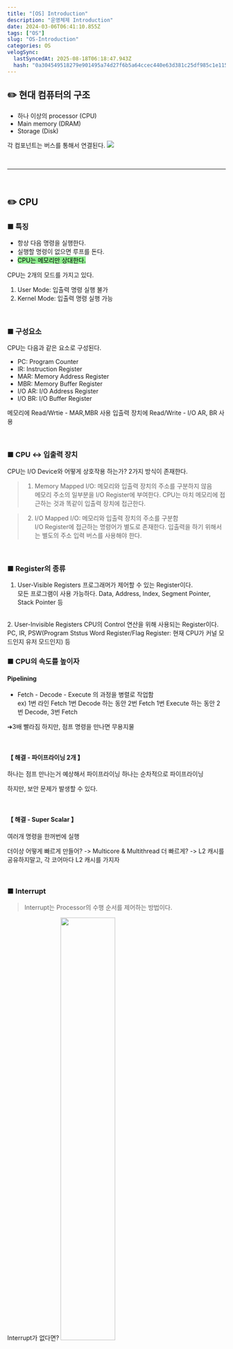 ```yaml
---
title: "[OS] Introduction"
description: "운영체제 Introduction"
date: 2024-03-06T06:41:10.855Z
tags: ["OS"]
slug: "OS-Introduction"
categories: OS
velogSync:
  lastSyncedAt: 2025-08-18T06:18:47.943Z
  hash: "0a304549518279e901495a74d27f6b5a64ccec440e63d381c25df985c1e115d2"
---
```


## ✏️ 현대 컴퓨터의 구조

- 하나 이상의 processor (CPU)
- Main memory (DRAM)
- Storage (Disk)

각 컴포넌트는 버스를 통해서 연결된다.
![](https://velog.velcdn.com/images/jaewon-ju/post/3370a109-9a1e-4c41-8d81-89b344793f4b/image.png)

<br>

---

<br>

## ✏️ CPU

### ■ 특징

- 항상 다음 명령을 실행한다. 
- 실행할 명령이 없으면 루프를 돈다.
- <span style = "background-color: lightgreen; color:black">CPU는 메모리만 상대한다.</span>

CPU는 2개의 모드를 가지고 있다.
1. User Mode: 입출력 명령 실행 불가
2. Kernel Mode: 입출력 명령 실행 가능

<br>

### ■ 구성요소

CPU는 다음과 같은 요소로 구성된다.

- PC: Program Counter
- IR: Instruction Register
- MAR: Memory Address Register
- MBR: Memory Buffer Register
- I/O AR: I/O Address Register
- I/O BR: I/O Buffer Register

메모리에 Read/Wrtie - MAR,MBR 사용
입출력 장치에 Read/Write - I/O AR, BR 사용 

<br>

### ■ CPU ↔︎ 입출력 장치
CPU는 I/O Device와 어떻게 상호작용 하는가?
2가지 방식이 존재한다. 

> 1. Memory Mapped I/O:
메모리와 입출력 장치의 주소를 구분하지 않음<br>
메모리 주소의 일부분을 I/O Register에 부여한다.
CPU는 마치 메모리에 접근하는 것과 똑같이 입출력 장치에 접근한다.

>2. I/O Mapped I/O:
메모리와 입출력 장치의 주소를 구분함<br>
I/O Register에 접근하는 명령어가 별도로 존재한다.
입출력을 하기 위해서는 별도의 주소 입력 버스를 사용해야 한다.

<br>

### ■ Register의 종류
1. User-Visible Registers
프로그래머가 제어할 수 있는 Register이다.<br>
모든 프로그램이 사용 가능하다.
Data, Address, Index, Segment Pointer, Stack Pointer 등
<br>
2. User-Invisible Registers
CPU의 Control 연산을 위해 사용되는 Register이다.<br>
PC, IR, PSW(Program Ststus Word Register/Flag Register: 현재 CPU가 커널 모드인지 유저 모드인지) 등


<br>

### ■ CPU의 속도를 높이자

#### Pipelining

- Fetch - Decode - Execute 의 과정을 병렬로 작업함<br>
ex) 1번 라인 Fetch
1번 Decode 하는 동안 2번 Fetch
1번 Execute 하는 동안 2번 Decode, 3번 Fetch

➜3배 빨라짐
하지만, 점프 명령을 만나면 무용지물

<br>

#### 【 해결 - 파이프라이닝 2개 】

하나는 점프 만나는거 예상해서 파이프라이닝
하나는 순차적으로 파이프라이닝

하지만, 보안 문제가 발생할 수 있다.

<br>

#### 【 해결 - Super Scalar 】
여러개 명령을 한꺼번에 실행

더이상 어떻게 빠르게 만들어? -> Multicore & Multithread
더 빠르게? -> L2 캐시를 공유하지말고, 각 코어마다 L2 캐시를 가지자

<br>

### ■ Interrupt
> Interrupt는 Processor의 수행 순서를 제어하는 방법이다.

Interrupt가 없다면?
<img src = "https://velog.velcdn.com/images/jaewon-ju/post/9007b5fe-4601-41ce-a662-244c271b2444/image.png
" style = "width:50%">

1번 작업을 수행하는 도중 Write 요청 발생
➜ 4번: 입출력 실행 
➜ 대기
➜ 5번: 입출력 결과 가져오기
➜ 다시 2번 작업을 수행하러 옴
  
매우 비효율적이다!!
  
<br>

Interrupt를 사용한다면
<img src = "https://velog.velcdn.com/images/jaewon-ju/post/ef3b7163-274a-40e7-afa4-61580f9e37b8/image.png
" style = "width:50%;">
1번 작업을 수행하는 도중 Write 요청 발생
➜ 자기 자신에게 Interrupt 걸음
➜ 4번: 입출력 실행 
➜ 다시 2번 작업을 수행하러 옴
➜ 5번: 입출력 결과 가져오기
➜ 2번 작업 마무리

대기 시간이 없어졌다.
  
<br>

> OS에는 Interrupt Handler가 존재한다.

CPU가 User Program을 실행하는 중에 Interrupts 발생 (ex 키보드 인터럽트)
하고 있던 명령(i)을 마친 뒤에, Interrupt Handler로 점프 후 처리
다시 다음 명령(i+1)으로 점프 한 뒤에 계속하기

- Programmed I/O
처리가 끝날 때까지 CPU가 기다림

- Interrupt-driven I/O 
인터럽트가 걸리면 실행 한 뒤에 다시 자기 할 일 함.
실행이 끝났다는 인터럽트가 걸리면 결과물만 가져옴

Interrupt의 실행 주체는 OS가 아니다.
운영체제는 코드 데이터를 빌려주는 것 뿐이다.
주체는 프로세스이다.

이러한 하드웨어를 사람이 직접 관리할 수 없으므로 OS(Operating System)가 대신 관리한다.

운영체제는 하드웨어를 감싸고 있다.
마우스로 앱을 클릭하는 것은 운영체제가 처리하지 않는다.
응용 프로그램인 GUI가 처리하는 것이다.
GUI가 System call 형태로 운영체제에게 부탁을 하면 운영체제가 프로그램을 실행시켜준다.


<br>

---

<br>

## ✏️ Memory
### ■ 특징

- CPU 보다는 느리지만, DISK보다는 빠르다.
- <span style = "color:red">바이트</span> 단위로 입출력한다.
- 전기가 나가면 정보가 없어진다. (휘발성)

<br>

### ■ Memory의 종류

| 휘발성 Memory | 비 휘발성 Memory |
| - | - |
| DRAM(Main Memory) | Magnetic Disk |
| CPU 내부의 Register | Magnetic Tape |
| CPU 내부의 Cache |  |

<br>

### ■ Cache Memory
앞서 말했듯이, <span style = "background-color: lightgreen; color:black">CPU는 Main Memory만 상대한다.</span>
CPU는 Main Memory보다 훨씬 빠르다.
둘의 속도 차이를 어떻게 극복할 수 있을까?
➜ CPU 칩 안에서 Cache  Memory를 사용하자.

<br>

Cache는 다음과 같이 구성된다.
![](https://velog.velcdn.com/images/jaewon-ju/post/1240f96b-e48a-424c-b4a5-cfcc30e38f82/image.png)

#### Cache의 고려사항
생각보다 Overhead가 크다.
- Size
- 언제 넣을 것인가?
- 어디에 넣을 것인가?
- Cache가 꽉차면 어떤 데이터를 대체할 것인가?
- 언제 Main Memory에 적을 것인가? (Write, Write Back)

<br>

#### Cache Memory의 동작 방식
>Cache Memory를 탐색해서 있으면 가져오고, 없으면 DRAM에서 가져오자.<br>
ex) 데이터 A (주소 3번)를 가져오고 싶다.<br>
1. Cache Mememory 체크 (없음)
2. Main Memory의 3번 주위를 블록 단위로 가져와서 Cache에 넣음

<br>

#### Cache Memory를 탐색하는 방법

>#### 1. Fully Associative Mapping - 비교회로 n개
Main Memory에서 복사한 데이터 블록이 Cache의 어디에나 들어갈 수 있음
#### ► 탐색 - 데이터 A (Memory Address: 00770)
모든 Tag를 다 비교해서 데이터를 찾아낸다.
Tag가 n개면, n번의 탐색이 필요하다.

<br>

>#### 2. Direct Mapping - 비교회로 1개
: Main Memory에서 복사한 각 데이터 블록이 특정 Cache 라인에만 들어갈 수 있음
ex) Main Memory의 Index가 00 으로 끝나는 데이터만 Cache의 0번 라인에 복사될 수 있다.
#### ► 탐색 - 데이터 A (Memory Address: 00770)
Memory Address % 100 가 Line Index와 일치해야지 저장될 수 있다고 가정하자.
CPU가 00770을 요구하면, 70번 Line만 체크하면 된다.
1번의 탐색이 필요하다.

Direct Mapping 방식은 탐색이 빠르지만, 저장할 수 있는 데이터 수가 작다는 단점이 있다.
<br>

>#### 3. Set Associative Mapping - 비교회로 2개
: Direct Mapping 방식을 2개 겹침
#### ► 탐색 - 데이터 A (Memory Address: 00770)
Memory Address % 100 가 Line Index와 일치해야지 저장될 수 있다고 가정하자.
CPU가 00770을 요구하면, 첫번째 Cache의 70번 Line + 두번째 Cache의 70번 라인을 체크한다.
총 2번의 탐색이 필요하다.

<br>

#### Cache Memory의 hit rate
95% 이다.
Locality of Reference(특정 부분, 특정 타이밍에 가져올 확률)가 높기 때문에 상당히 높은편.

_Average Access Time = 0.95 x 0.1 + 0.05 x (0.1 + 1) = 0.15 [us]_

0.1: Cache Memory 접근 시간
1: DRAM Memory 접근 시간

<br>





<br>

---

<br>

## ✏️ Disk - HDD

### ■ 특징
- HDD(Hard Disk Drive) 는 보조기억 장치로, <span style = "color:red">섹터 단위</span>로 입출력한다.
※ 섹터를 블록 단위로 관리함
- 전기가 나가도 정보가 보존된다.
- 충격에 약함
- 원판마다 헤드가 따로 있지 않고, 헤드는 하나의 봉으로 고정되어있음

<br>

---

<br>

## ✏️ 운영체제란 무엇인가?
> 운영체제는 위의 컴퓨터 구성요소들을 관리하는 시스템 소프트웨어이다.

- 응용 프로그램에게 <span style = "color:red">시스템 서비스</span>를 제공하기 위해 존재한다.
- 리소스 매니저의 역할도 한다.


<br>

### ■ 리소스 관리

1. CPU 관리: 여러 프로그램을 동시에 실행할 수 있도록 도와준다.
(실제로는 매우 빠른 시간동안 번갈아가면서 하나씩 실행)

2. Memory 관리: 메모리를 보호한다.
3. 입출력 장치 관리
4. Disk 관리

운영체제는 multiplexing으로 이러한 기능을 지원한다.

시간 단위 multiplexing: 프로그램 동시 실행
공간 단위 multiplexing: 공유 메모리 공간 관리

<br>

### ■ OS의 진실
운영체제는 특별한 장치가 아니다!
운영체제는 코드, 데이터, 힙, 스택으로 구성된 소프트웨어일 뿐이다.

>프로그램을 실행시키면, 프로그램의 코드 데이터 힙 스택이 메모리에 저장된다.
그 위에 운영체제의 코드 데이터 힙 스택이 저장된다.
Interrupt가 걸리면 User Program에서 OS의 코드로 점프해서 인터럽트를 처리한다.

결국, 운영체제의 코드를 실행하는 것은 <span style = "color:red">USER PROGRAM 자기 자신이다!!</span>



<br>

---

<br>

## ✏️ 운영체제의 발전

1945~1955: Vacuum Tubes (진공관)
~65: 트랜지스터 & Batch System (고전 운영체제1)
~80: IC & Multiprogramming (고전 운영체제2)
~Present: PC


### ■ 고전 운영체제

#### 1. Batch System<br>
Batch System은 정해진 Program을 순차적으로 실행하는 시스템이다.
펀칭 카드(job Control 역할)를 끼워넣으면, OS가 해당 프로그램을 실행한다.<br>
⚠️ 하나의 작업이 끝날 때 까지 다른 작업을 할 수 없다!

#### 2. MultiProgramming
MultiProgramming이란 여러 개의 프로그램이 동시에 메모리에 로드되어 실행되는 방식이다.<br> 실제로 여러 프로그램을 동시에 실행하는 것이 아니라, 매우 빠른 속도로 번갈아가며 실행하는 것이다.






<br>

---

<br>

Stack Pointer란 무엇인가?
시스템 콜과 인터럽트의 차이점은 무엇인가?
